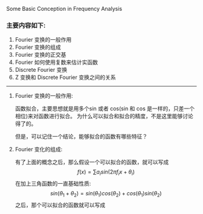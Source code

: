 <!--
 * @Author: Liu Weilong
 * @Date: 2021-05-24 19:30:14
 * @LastEditors: Liu Weilong
 * @LastEditTime: 2021-05-24 19:44:02
 * @Description: 
-->
Some Basic Conception in Frequency Analysis

### 主要内容如下:
1. Fourier 变换的一般作用
2. Fourier 变换的组成
3. Fourier 变换的正交基
4. Fourier 如何使用复数来估计实函数
5. Discrete Fourier 变换
6. Z 变换和 Discrete Fourier 变换之间的关系

-----

1. Fourier 变换的一般作用:
   
   函数拟合，主要思想就是用多个sin 或者 cos(sin 和 cos 是一样的，只差一个相位)来对函数进行拟合。 为什么可以拟合和拟合的精度，不是这里能够讨论得了的。
   
   但是，可以记住一个结论，能够拟合的函数有哪些特征？

2. Fourier 变化的组成:
   
   有了上面的概念之后，那么假设一个可以拟合的函数，就可以写成
   $$
    f(x) = \sum a_i sin(2\pi f_ix+\theta_i)
   $$
   在加上三角函数的一直基础性质:
   $$
    sin(\theta_1+\theta_2) = sin(\theta_1)cos(\theta_2)+cos(\theta_1)sin(\theta_2)
   $$
   之后，那个可以拟合的函数就可以写成
   





